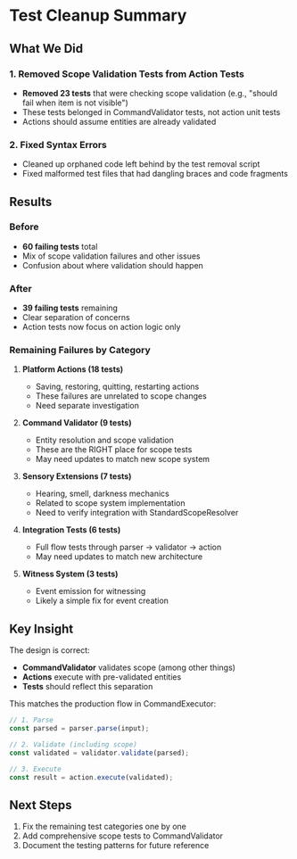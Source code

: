 # Test Cleanup Summary

## What We Did

### 1. Removed Scope Validation Tests from Action Tests
- **Removed 23 tests** that were checking scope validation (e.g., "should fail when item is not visible")
- These tests belonged in CommandValidator tests, not action unit tests
- Actions should assume entities are already validated

### 2. Fixed Syntax Errors
- Cleaned up orphaned code left behind by the test removal script
- Fixed malformed test files that had dangling braces and code fragments

## Results

### Before
- **60 failing tests** total
- Mix of scope validation failures and other issues
- Confusion about where validation should happen

### After  
- **39 failing tests** remaining
- Clear separation of concerns
- Action tests now focus on action logic only

### Remaining Failures by Category

1. **Platform Actions (18 tests)**
   - Saving, restoring, quitting, restarting actions
   - These failures are unrelated to scope changes
   - Need separate investigation

2. **Command Validator (9 tests)**
   - Entity resolution and scope validation
   - These are the RIGHT place for scope tests
   - May need updates to match new scope system

3. **Sensory Extensions (7 tests)**
   - Hearing, smell, darkness mechanics
   - Related to scope system implementation
   - Need to verify integration with StandardScopeResolver

4. **Integration Tests (6 tests)**
   - Full flow tests through parser → validator → action
   - May need updates to match new architecture

5. **Witness System (3 tests)**
   - Event emission for witnessing
   - Likely a simple fix for event creation

## Key Insight

The design is correct:
- **CommandValidator** validates scope (among other things)
- **Actions** execute with pre-validated entities
- **Tests** should reflect this separation

This matches the production flow in CommandExecutor:
```typescript
// 1. Parse
const parsed = parser.parse(input);

// 2. Validate (including scope)
const validated = validator.validate(parsed);  

// 3. Execute
const result = action.execute(validated);
```

## Next Steps

1. Fix the remaining test categories one by one
2. Add comprehensive scope tests to CommandValidator
3. Document the testing patterns for future reference